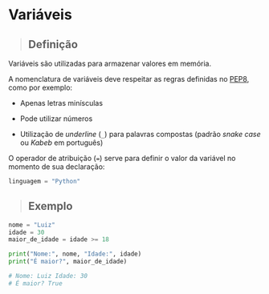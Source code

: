 # Variáveis

> ## **Definição**

Variáveis são utilizadas para armazenar valores em memória.

A nomenclatura de variáveis deve respeitar as regras definidas no [PEP8](https://peps.python.org/pep-0008/), como por exemplo:

- Apenas letras minísculas

- Pode utilizar números

- Utilização de _underline_ (`_`) para palavras compostas (padrão _snake case_ ou _Kabeb_ em português)

O operador de atribuição (`=`) serve para definir o valor da variável no momento de sua declaração:

```python
linguagem = "Python"
```

> ## **Exemplo**

```python
nome = "Luiz"
idade = 30
maior_de_idade = idade >= 18

print("Nome:", nome, "Idade:", idade)
print("É maior?", maior_de_idade)

# Nome: Luiz Idade: 30
# É maior? True
```
